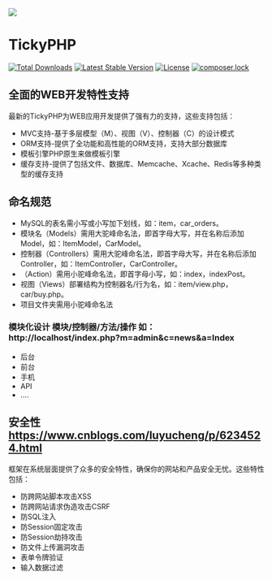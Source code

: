 ![](https://files.cnblogs.com/files/luomingui/ticky-logo.gif)

TickyPHP
===============
[![Total Downloads](https://poser.pugx.org/topticky/framework/downloads)](https://packagist.org/packages/topticky/framework)
[![Latest Stable Version](https://poser.pugx.org/topticky/framework/v/stable)](https://packagist.org/packages/topticky/framework)
[![License](https://poser.pugx.org/topticky/framework/license)](https://packagist.org/packages/topticky/framework)
[![composer.lock](https://poser.pugx.org/topticky/framework/composerlock)](https://packagist.org/packages/topticky/framework)

## 全面的WEB开发特性支持

最新的TickyPHP为WEB应用开发提供了强有力的支持，这些支持包括：

*  MVC支持-基于多层模型（M）、视图（V）、控制器（C）的设计模式
*  ORM支持-提供了全功能和高性能的ORM支持，支持大部分数据库
*  模板引擎PHP原生来做模板引擎
*  缓存支持-提供了包括文件、数据库、Memcache、Xcache、Redis等多种类型的缓存支持

## 命名规范
+   MySQL的表名需小写或小写加下划线，如：item，car_orders。
+   模块名（Models）需用大驼峰命名法，即首字母大写，并在名称后添加Model，如：ItemModel，CarModel。
+   控制器（Controllers）需用大驼峰命名法，即首字母大写，并在名称后添加Controller，如：ItemController，CarController。
+   （Action）需用小驼峰命名法，即首字母小写，如：index，indexPost。
+   视图（Views）部署结构为控制器名/行为名，如：item/view.php，car/buy.php。
+   项目文件夹需用小驼峰命名法

### 模块化设计 模块/控制器/方法/操作 如：http://localhost/index.php?m=admin&c=news&a=Index
+   后台
+   前台
+   手机
+   API
+   ....

## 安全性 https://www.cnblogs.com/luyucheng/p/6234524.html

框架在系统层面提供了众多的安全特性，确保你的网站和产品安全无忧。这些特性包括：

* 防跨网站脚本攻击XSS
* 防跨网站请求伪造攻击CSRF
* 防SQL注入
* 防Session固定攻击
* 防Session劫持攻击
* 防文件上传漏洞攻击
* 表单令牌验证
* 输入数据过滤
